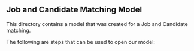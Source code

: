 ## Job and Candidate Matching Model
This directory contains a model that was created for a Job and Candidate matching.

The following are steps that can be used to open our model:
